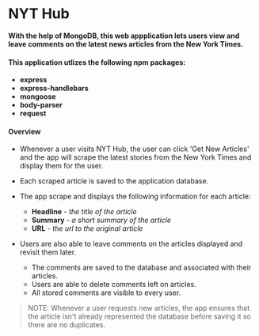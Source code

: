 # NYT Hub
__With the help of MongoDB, this web appplication lets users view and leave comments on the latest news articles from the New York Times.__

#### This application utlizes the following npm packages:
* __express__ 
* __express-handlebars__
* __mongoose__
* __body-parser__
* __request__

#### Overview
* Whenever a user visits NYT Hub, the user can click 'Get New Articles' and the app will scrape the latest stories from the New York Times and display them for the user. 

* Each scraped article is saved to the application database. 

* The app scrape and displays the following information for each article:
    * __Headline__ - _the title of the article_
    * __Summary__ - _a short summary of the article_
    * __URL__ - _the url to the original article_

* Users are also able to leave comments on the articles displayed and revisit them later. 
    * The comments are saved to the database and associated with their articles. 
    * Users are able to delete comments left on articles. 
    * All stored comments are visible to every user.

> NOTE: Whenever a user requests new articles, the app ensures that the article isn't already represented the database before saving it so there are no duplicates.







